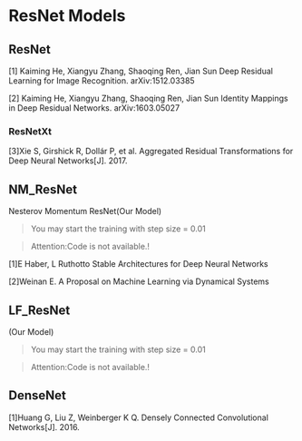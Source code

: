 # ResNet Models

## ResNet
[1] Kaiming He, Xiangyu Zhang, Shaoqing Ren, Jian Sun Deep Residual Learning for Image Recognition. arXiv:1512.03385

[2] Kaiming He, Xiangyu Zhang, Shaoqing Ren, Jian Sun Identity Mappings in Deep Residual Networks. arXiv:1603.05027

### ResNetXt
[3]Xie S, Girshick R, Dollár P, et al. Aggregated Residual Transformations for Deep Neural Networks[J]. 2017.

## NM_ResNet
Nesterov Momentum ResNet(Our Model)

> You may start the training with step size = 0.01

> Attention:Code is not available.!

[1]E Haber, L Ruthotto Stable Architectures for Deep Neural Networks

[2]Weinan E. A Proposal on Machine Learning via Dynamical Systems


## LF_ResNet
(Our Model)

> You may start the training with step size = 0.01

> Attention:Code is not available.!


## DenseNet

[1]Huang G, Liu Z, Weinberger K Q. Densely Connected Convolutional Networks[J]. 2016.
